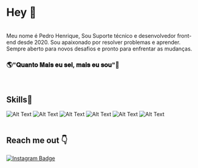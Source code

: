 # Hey 👋
<br>
Meu nome é Pedro Henrique, Sou Suporte técnico e desenvolvedor front-end desde 2020.
Sou apaixonado por resolver problemas e aprender. Sempre aberto para novos desafios e pronto para enfrentar as mudanças.<br>
<h3>🌎"𝐐𝐮𝐚𝐧𝐭𝐨 𝐌𝐚𝐢𝐬 𝐞𝐮 𝐬𝐞𝐢, 𝐦𝐚𝐢𝐬 𝐞𝐮 𝐬𝐨𝐮"🧠</h3>
 <br>

## Skills🚀
![Alt Text](https://img.shields.io/badge/HTML-239120?style=for-the-badge&logo=html5&logoColor=white)
![Alt Text](https://img.shields.io/badge/HTML5-E34F26?style=for-the-badge&logo=html5&logoColor=white)
![Alt Text](https://img.shields.io/badge/CSS-239120?&style=for-the-badge&logo=css3&logoColor=white)
![Alt Text](https://img.shields.io/badge/CSS3-1572B6?style=for-the-badge&logo=css3&logoColor=white)
![Alt Text](https://img.shields.io/badge/Bootstrap-563D7C?style=for-the-badge&logo=bootstrap&logoColor=white)
![Alt Text](https://img.shields.io/badge/JavaScript-F7DF1E?style=for-the-badge&logo=javascript&logoColor=black)
<br>
<br>
## Reach me out 👇
[![Instagram Badge](https://img.shields.io/badge/Instagram-E4405F?style=for-the-badge&logo=instagram&logoColor=white&link=https://www.instagram.com/peeedh)](https://www.instagram.com/peeedh/)

<!---
Peedrohenrique/Peedrohenrique is a ✨ special ✨ repository because its `README.md` (this file) appears on your GitHub profile.
You can click the Preview link to take a look at your changes.
--->
